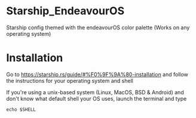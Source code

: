 # Starship_EndeavourOS
Starship config themed with the endeavourOS color palette (Works on any operating system)


# Installation 
Go to https://starship.rs/guide/#%F0%9F%9A%80-installation and follow the instructions for your operating system and shell

If you're using a unix-based system (Linux, MacOS, BSD & Android) and don't know what default shell your OS uses, launch the terminal and type
```
echo $SHELL
```


